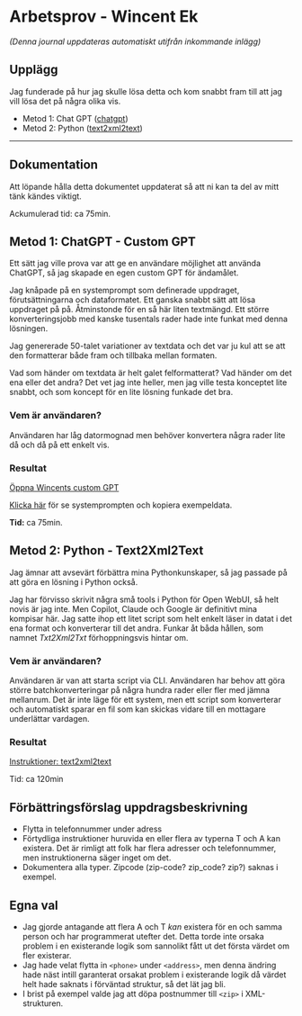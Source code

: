 # Arbetsprov - Wincent Ek

*(Denna journal uppdateras automatiskt utifrån inkommande inlägg)*

## Upplägg

Jag funderade på hur jag skulle lösa detta och kom snabbt fram till att jag vill lösa det på några olika vis.

* Metod 1: Chat GPT ([chatgpt](chatgpt/README.md))
* Metod 2: Python ([text2xml2text](text2xml2text/README.md))

---

## Dokumentation

Att löpande hålla detta dokumentet uppdaterat så att ni kan ta del av mitt tänk kändes viktigt.

Ackumulerad tid: ca 75min. 

## Metod 1: ChatGPT - Custom GPT

Ett sätt jag ville prova var att ge en användare möjlighet att använda ChatGPT, så jag skapade en egen custom GPT för ändamålet.

Jag knåpade på en systemprompt som definerade uppdraget, förutsättningarna och dataformatet. Ett ganska snabbt sätt att lösa uppdraget på på. Åtminstonde för en så här liten textmängd. Ett större konverteringsjobb med kanske tusentals rader hade inte funkat med denna lösningen.

Jag genererade 50-talet variationer av textdata och det var ju kul att se att den formatterar både fram och tillbaka mellan formaten. 

Vad som händer om textdata är helt galet felformatterat? Vad händer om det ena eller det andra? Det vet jag inte heller, men jag ville testa konceptet lite snabbt, och som koncept för en lite lösning funkade det bra.

### **Vem är användaren?**

Användaren har låg datormognad men behöver konvertera några rader lite då och då på ett enkelt vis.

### **Resultat**

[Öppna Wincents custom GPT](https://chatgpt.com/g/g-6835ec5574dc81919a9285e60e571739-arbetsprov-softhouse)

[Klicka här](chatgpt/README.md) för se systemprompten och kopiera exempeldata. 

**Tid:** ca 75min.

## Metod 2: Python - Text2Xml2Text

Jag ämnar att avsevärt förbättra mina Pythonkunskaper, så jag passade på att göra en lösning i Python också. 

Jag har förvisso skrivit några små tools i Python för Open WebUI, så helt novis är jag inte. Men Copilot, Claude och Google är definitivt mina kompisar här. Jag satte ihop ett litet script som helt enkelt läser in datat i det ena format och konverterar till det andra. Funkar åt båda hållen, som namnet *Txt2Xml2Txt* förhoppningsvis hintar om.

### Vem är användaren?

Användaren är van att starta script via CLI. Användaren har behov att göra större batchkonverteringar på några hundra rader eller fler med jämna mellanrum. Det är inte läge för ett system, men ett script som konverterar och automatiskt sparar en fil som kan skickas vidare till en mottagare underlättar vardagen.

### **Resultat**

[Instruktioner: text2xml2text](text2xml2text/README.md)

Tid: ca 120min

## Förbättringsförslag uppdragsbeskrivning

* Flytta in telefonnummer under adress
* Förtydliga instruktioner huruvida en eller flera av typerna T och A kan existera. Det är rimligt att folk har flera adresser och telefonnummer, men instruktionerna säger inget om det.
* Dokumentera alla typer. Zipcode (zip-code? zip_code? zip?) saknas i exempel.

## Egna val

* Jag gjorde antagande att flera A och T *kan* existera för en och samma person och har programmerat utefter det. Detta torde inte orsaka problem i en existerande logik som sannolikt fått ut det första värdet om fler existerar.
* Jag hade velat flytta in `<phone>` under `<address>`, men denna ändring hade näst intill garanterat orsakat problem i existerande logik då värdet helt hade saknats i förväntad struktur, så det lät jag bli.
* I brist på exempel valde jag att döpa postnummer till `<zip>` i XML-strukturen.
